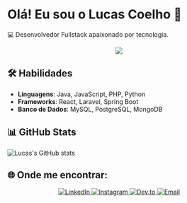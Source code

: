 # Olá! Eu sou o Lucas Coelho 👋

💻 Desenvolvedor Fullstack apaixonado por tecnologia.

<p align="center">
<img loading="lazy" src="http://img.shields.io/static/v1?label=STATUS&message=EM%20DESENVOLVIMENTO&color=GREEN&style=for-the-badge"/>
</p>

## 🛠 Habilidades
- **Linguagens**: Java, JavaScript, PHP, Python
- **Frameworks**: React, Laravel, Spring Boot
- **Banco de Dados**: MySQL, PostgreSQL, MongoDB 

## 📊 GitHub Stats
![Lucas's GitHub stats](https://github-readme-stats.vercel.app/api?username=lucasmc20&show_icons=true&theme=radical)

## 🌐 Onde me encontrar:
<p align="center">
  <a href="https://www.linkedin.com/in/lucas-c-643bb386/">
    <img src="https://camo.githubusercontent.com/8c0692475a5bfc1d9e7361074bdb648e567cae7b5b40ffd32adae31180b0d7b6/68747470733a2f2f696d672e736869656c64732e696f2f62616467652f4c696e6b6564496e2d3030373742353f7374796c653d666f722d7468652d6261646765266c6f676f3d6c696e6b6564696e266c6f676f436f6c6f723d7768697465" alt="LinkedIn"/>
  </a>
  <a href="https://www.instagram.com/lucasc.93/">
    <img src="https://camo.githubusercontent.com/e2ad860f5db0900ef7a51420220056da4c8545a4cdc46af7f7411649a9c63493/68747470733a2f2f696d672e736869656c64732e696f2f62616467652f496e7374616772616d2d4534343035463f7374796c653d666f722d7468652d6261646765266c6f676f3d696e7374616772616d266c6f676f436f6c6f723d7768697465" alt="Instagram"/>
  </a>
  <a href="https://www.linkedin.com/in/lucas-c-643bb386/">
    <img src="https://camo.githubusercontent.com/9f261cffd89ec38be7a29e57b39ce471d2fdfe0668ad61a91f55e048511fbfd7/68747470733a2f2f696d672e736869656c64732e696f2f62616467652f6465762e746f2d3041304130413f7374796c653d666f722d7468652d6261646765266c6f676f3d646576646f74746f266c6f676f436f6c6f723d7768697465" alt="Dev.to"/>
  </a>
 <a href="mailto:bmb.lucas@gmail.com?subject=Vim%20pelo%20GitHub">
    <img src="https://img.shields.io/badge/Email-D14836?style=for-the-badge&logo=gmail&logoColor=white" alt="Email"/>
</a>
</p>


